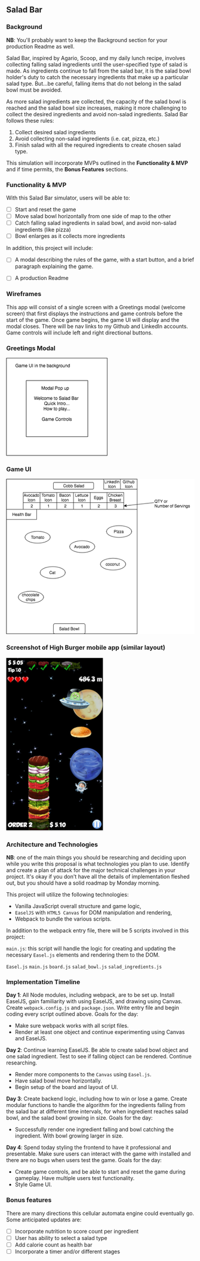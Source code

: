 ## Salad Bar

### Background

**NB**: You'll probably want to keep the Background section for your production Readme as well.

Salad Bar, inspired by Agario, Scoop, and my daily lunch recipe, involves collecting falling salad ingredients until the user-specified type of salad is made. As ingredients continue to fall from the salad bar, it is the salad bowl holder's duty to catch the necessary ingredients that make up a particular salad type. But...be careful, falling items that do not belong in the salad bowl must be avoided.

As more salad ingredients are collected, the capacity of the salad bowl is reached and the salad bowl size increases, making it more challenging to collect the desired ingredients and avoid non-salad ingredients. Salad Bar follows these rules:

1) Collect desired salad ingredients
2) Avoid collecting non-salad ingredients (i.e. cat, pizza, etc.)
3) Finish salad with all the required ingredients to create chosen salad type.

This simulation will incorporate MVPs outlined in the **Functionality & MVP** and if time permits, the **Bonus Features** sections.


### Functionality & MVP

With this Salad Bar simulator, users will be able to:

- [ ] Start and reset the game
- [ ] Move salad bowl horizontally from one side of map to the other
- [ ] Catch falling salad ingredients in salad bowl, and avoid non-salad ingredients (like pizza)
- [ ] Bowl enlarges as it collects more ingredients

In addition, this project will include:

- [ ] A modal describing the rules of the game, with a start button, and a brief paragraph explaining the game.
- [ ] A production Readme


### Wireframes

This app will consist of a single screen with a Greetings modal (welcome screen) that first displays the instructions and game controls before the start of the game. Once game begins, the game UI will display and the modal closes. There will be nav links to my Github and LinkedIn accounts. Game controls will include left and right directional buttons.

### Greetings Modal
![wireframes](images/wireframe_saladBar_modal.png)
### Game UI
![wireframes](images/wireframe_saladBar.png)
### Screenshot of High Burger mobile app (similar layout)
![wireframes](images/ScreenshotHighBurger.png)


### Architecture and Technologies

**NB**: one of the main things you should be researching and deciding upon while you write this proposal is what technologies you plan to use.  Identify and create a plan of attack for the major technical challenges in your project.  It's okay if you don't have all the details of implementation fleshed out, but you should have a solid roadmap by Monday morning.

This project will utilize the following technologies:

- Vanilla JavaScript overall structure and game logic,
- `EaselJS` with `HTML5 Canvas` for DOM manipulation and rendering,
- Webpack to bundle the various scripts.

In addition to the webpack entry file, there will be 5 scripts involved in this project:

`main.js`: this script will handle the logic for creating and updating the necessary `Easel.js` elements and rendering them to the DOM.

`Easel.js`
`main.js`
`board.js`
`salad_bowl.js`
`salad_ingredients.js`


### Implementation Timeline

**Day 1**: All Node modules, including webpack, are to be set up. Install EaselJS, gain familiarity with using EaselJS, and drawing using Canvas. Create `webpack.config.js` and `package.json`.  Write entry file and begin coding every script outlined above. Goals for the day:

- Make sure webpack works with all script files.
- Render at least one object and continue experimenting using Canvas and EaselJS.


**Day 2**: Continue learning EaselJS. Be able to create salad bowl object and one salad ingredient. Test to see if falling object can be rendered. Continue researching.

- Render more components to the `Canvas` using `Easel.js`.
- Have salad bowl move horizontally.
- Begin setup of the board and layout of UI.


**Day 3**: Create backend logic, including how to win or lose a game. Create modular functions to handle the algorithm for the ingredients falling from the salad bar at different time intervals, for when ingredient reaches salad bowl, and the salad bowl growing in size.  Goals for the day:

- Successfully render one ingredient falling and bowl catching the ingredient. With bowl growing larger in size.


**Day 4**: Spend today styling the frontend to have it professional and presentable. Make sure users can interact with the game with installed and there are no bugs when users test the game.  Goals for the day:

- Create game controls, and be able to start and reset the game during gameplay. Have multiple users test functionality.
- Style Game UI.


### Bonus features

There are many directions this cellular automata engine could eventually go.  Some anticipated updates are:

- [ ] Incorporate nutrition to score count per ingredient
- [ ] User has ability to select a salad type
- [ ] Add calorie count as health bar
- [ ] Incorporate a timer and/or different stages
